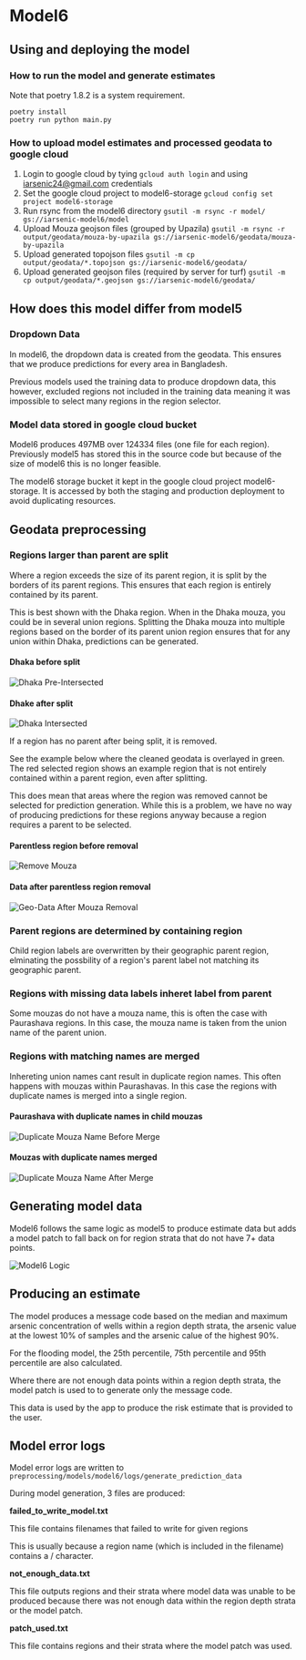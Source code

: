 # Model6

## Using and deploying the model

### How to run the model and generate estimates

Note that poetry 1.8.2 is a system requirement.

```shell
poetry install
poetry run python main.py
```

### How to upload model estimates and processed geodata to google cloud

1. Login to google cloud by tying `gcloud auth login` and
using iarsenic24@gmail.com credentials
2. Set the google cloud project to model6-storage 
`gcloud config set project model6-storage`
3. Run rsync from the model6 directory `gsutil -m rsync -r model/ gs://iarsenic-model6/model`
4. Upload Mouza geojson files (grouped by Upazila) `gsutil -m rsync -r output/geodata/mouza-by-upazila gs://iarsenic-model6/geodata/mouza-by-upazila`
5. Upload generated topojson files `gsutil -m cp output/geodata/*.topojson gs://iarsenic-model6/geodata/`
6. Upload generated geojson files (required by server for turf) `gsutil -m cp output/geodata/*.geojson gs://iarsenic-model6/geodata/`

## How does this model differ from model5

### Dropdown Data 

In model6, the dropdown data is created from the geodata. This ensures that we
produce predictions for every area in Bangladesh.

Previous models used the training data to produce dropdown data, 
this however, excluded regions not included in the training data meaning it
was impossible to select many regions in the region selector.

### Model data stored in google cloud bucket

Model6 produces 497MB over 124334 files (one file for each region).
Previously model5 has stored this in the source code but because of
the size of model6 this is no longer feasible.

The model6 storage bucket it kept in the google cloud project
model6-storage. It is accessed by both the staging and production
deployment to avoid duplicating resources.

## Geodata preprocessing

### Regions larger than parent are split

Where a region exceeds the size of its parent region, it is 
split by the borders of its parent regions. This ensures
that each region is entirely contained by its parent.

This is best shown with the Dhaka region. When in the Dhaka
mouza, you could be in several union regions. Splitting the
Dhaka mouza into multiple regions based on the border of 
its parent union region ensures that for any union within Dhaka,
predictions can be generated.

#### Dhaka before split
![Dhaka Pre-Intersected](readme/dhaka-pre-intersected.png)

#### Dhake after split
![Dhaka Intersected](readme/dhaka-intersected.png)

If a region has no parent after being split, it is removed.

See the example below where the cleaned geodata is overlayed in green. The
red selected region shows an example region that is not entirely contained
within a parent region, even after splitting.

This does mean that areas where the region was removed cannot
be selected for prediction generation. While this is a problem,
we have no way of producing predictions for these regions anyway
because a region requires a parent to be selected.

#### Parentless region before removal
![Remove Mouza](readme/remove-mouza.png)

#### Data after parentless region removal
![Geo-Data After Mouza Removal](readme/geo-data-after-mouza-removal.png)

### Parent regions are determined by containing region

Child region labels are overwritten by their geographic parent region,
elminating the possbility of a region's parent label not matching
its geographic parent.

### Regions with missing data labels inheret label from parent

Some mouzas do not have a mouza name, this is often the case
with Paurashava regions. In this case, the mouza name is taken
from the union name of the parent union.

### Regions with matching names are merged

Inhereting union names cant result in duplicate region names. This 
often happens with mouzas within Paurashavas. In this case the 
regions with duplicate names is merged into a single region.

#### Paurashava with duplicate names in child mouzas 
![Duplicate Mouza Name Before Merge](readme/duplicate-mouza-name-merge.png)

#### Mouzas with duplicate names merged
![Duplicate Mouza Name After Merge](readme/duplicate-mouza-name-after-merge.png)

## Generating model data

Model6 follows the same logic as model5 to produce estimate data
but adds a model patch to fall back on for region strata that do
not have 7+ data points.

![Model6 Logic](readme/model6-logic.drawio.svg)

## Producing an estimate

The model produces a message code based on the
median and maximum arsenic concentration of wells within 
a region depth strata, the arsenic value at the lowest 10%
of samples and the arsenic calue of the highest 90%. 

For the flooding model, the 25th percentile, 75th percentile
and 95th percentile are also calculated.

Where there are not enough data points within a region depth
strata, the model patch is used to to generate only the 
message code.

This data is used by the app to produce the risk estimate that
is provided to the user.

## Model error logs

Model error logs are written to 
`preprocessing/models/model6/logs/generate_prediction_data`

During model generation, 3 files are produced:

**failed_to_write_model.txt**

This file contains filenames that failed to write for given regions

This is usually because a region name (which 
is included in the filename) contains a / character.

**not_enough_data.txt**

This file outputs regions and their strata where
model data was unable to be produced because there
was not enough data within the region depth strata
or the model patch.

**patch_used.txt**

This file contains regions and their strata where the 
model patch was used.
